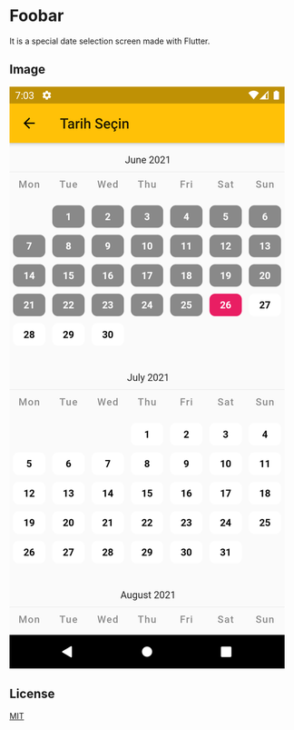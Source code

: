 # Foobar
It is a special date selection screen made with Flutter.

## Image
![alt text](images/demo.png)

## License
[MIT](https://choosealicense.com/licenses/mit/)
